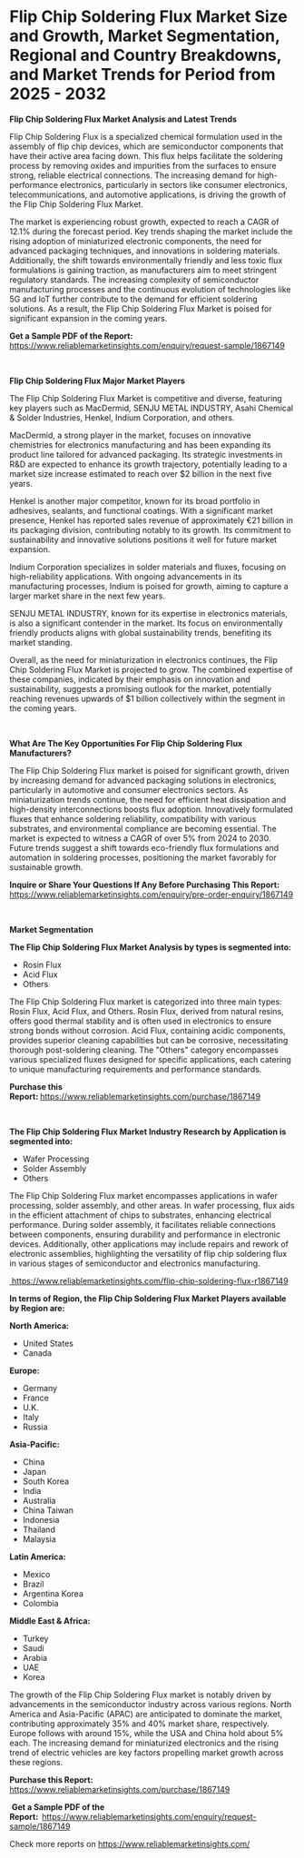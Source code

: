 <p><h1>Flip Chip Soldering Flux Market Size and Growth, Market Segmentation, Regional and Country Breakdowns, and Market Trends for Period from 2025 -  2032</h1></p><p><strong>Flip Chip Soldering Flux Market Analysis and Latest Trends</strong></p>
<p><p>Flip Chip Soldering Flux is a specialized chemical formulation used in the assembly of flip chip devices, which are semiconductor components that have their active area facing down. This flux helps facilitate the soldering process by removing oxides and impurities from the surfaces to ensure strong, reliable electrical connections. The increasing demand for high-performance electronics, particularly in sectors like consumer electronics, telecommunications, and automotive applications, is driving the growth of the Flip Chip Soldering Flux Market.</p><p>The market is experiencing robust growth, expected to reach a CAGR of 12.1% during the forecast period. Key trends shaping the market include the rising adoption of miniaturized electronic components, the need for advanced packaging techniques, and innovations in soldering materials. Additionally, the shift towards environmentally friendly and less toxic flux formulations is gaining traction, as manufacturers aim to meet stringent regulatory standards. The increasing complexity of semiconductor manufacturing processes and the continuous evolution of technologies like 5G and IoT further contribute to the demand for efficient soldering solutions. As a result, the Flip Chip Soldering Flux Market is poised for significant expansion in the coming years.</p></p>
<p><strong>Get a Sample PDF of the Report:&nbsp;</strong> <a href="https://www.reliablemarketinsights.com/enquiry/request-sample/1867149?utm_campaign=2244&utm_medium=2&utm_source=Github&utm_content=ia&utm_term=03042025&utm_id=flip-chip-soldering-flux">https://www.reliablemarketinsights.com/enquiry/request-sample/1867149</a></p>
<p>&nbsp;</p>
<p><strong>Flip Chip Soldering Flux Major Market Players</strong></p>
<p><p>The Flip Chip Soldering Flux Market is competitive and diverse, featuring key players such as MacDermid, SENJU METAL INDUSTRY, Asahi Chemical & Solder Industries, Henkel, Indium Corporation, and others. </p><p>MacDermid, a strong player in the market, focuses on innovative chemistries for electronics manufacturing and has been expanding its product line tailored for advanced packaging. Its strategic investments in R&D are expected to enhance its growth trajectory, potentially leading to a market size increase estimated to reach over $2 billion in the next five years. </p><p>Henkel is another major competitor, known for its broad portfolio in adhesives, sealants, and functional coatings. With a significant market presence, Henkel has reported sales revenue of approximately €21 billion in its packaging division, contributing notably to its growth. Its commitment to sustainability and innovative solutions positions it well for future market expansion. </p><p>Indium Corporation specializes in solder materials and fluxes, focusing on high-reliability applications. With ongoing advancements in its manufacturing processes, Indium is poised for growth, aiming to capture a larger market share in the next few years. </p><p>SENJU METAL INDUSTRY, known for its expertise in electronics materials, is also a significant contender in the market. Its focus on environmentally friendly products aligns with global sustainability trends, benefiting its market standing.</p><p>Overall, as the need for miniaturization in electronics continues, the Flip Chip Soldering Flux Market is projected to grow. The combined expertise of these companies, indicated by their emphasis on innovation and sustainability, suggests a promising outlook for the market, potentially reaching revenues upwards of $1 billion collectively within the segment in the coming years.</p></p>
<p>&nbsp;</p>
<p><strong>What Are The Key Opportunities For Flip Chip Soldering Flux Manufacturers?</strong></p>
<p><p>The Flip Chip Soldering Flux market is poised for significant growth, driven by increasing demand for advanced packaging solutions in electronics, particularly in automotive and consumer electronics sectors. As miniaturization trends continue, the need for efficient heat dissipation and high-density interconnections boosts flux adoption. Innovatively formulated fluxes that enhance soldering reliability, compatibility with various substrates, and environmental compliance are becoming essential. The market is expected to witness a CAGR of over 5% from 2024 to 2030. Future trends suggest a shift towards eco-friendly flux formulations and automation in soldering processes, positioning the market favorably for sustainable growth.</p></p>
<p><strong>Inquire or Share Your Questions If Any Before Purchasing This Report:</strong> <a href="https://www.reliablemarketinsights.com/enquiry/pre-order-enquiry/1867149?utm_campaign=2244&utm_medium=2&utm_source=Github&utm_content=ia&utm_term=03042025&utm_id=flip-chip-soldering-flux">https://www.reliablemarketinsights.com/enquiry/pre-order-enquiry/1867149</a></p>
<p>&nbsp;</p>
<p><strong>Market Segmentation</strong></p>
<p><strong>The Flip Chip Soldering Flux Market Analysis by types is segmented into:</strong></p>
<p><ul><li>Rosin Flux</li><li>Acid Flux</li><li>Others</li></ul></p>
<p><p>The Flip Chip Soldering Flux market is categorized into three main types: Rosin Flux, Acid Flux, and Others. Rosin Flux, derived from natural resins, offers good thermal stability and is often used in electronics to ensure strong bonds without corrosion. Acid Flux, containing acidic components, provides superior cleaning capabilities but can be corrosive, necessitating thorough post-soldering cleaning. The "Others" category encompasses various specialized fluxes designed for specific applications, each catering to unique manufacturing requirements and performance standards.</p></p>
<p><strong>Purchase this Report:&nbsp;</strong><a href="https://www.reliablemarketinsights.com/purchase/1867149?utm_campaign=2244&utm_medium=2&utm_source=Github&utm_content=ia&utm_term=03042025&utm_id=flip-chip-soldering-flux">https://www.reliablemarketinsights.com/purchase/1867149</a></p>
<p>&nbsp;</p>
<p><strong>The Flip Chip Soldering Flux Market Industry Research by Application is segmented into:</strong></p>
<p><ul><li>Wafer Processing</li><li>Solder Assembly</li><li>Others</li></ul></p>
<p><p>The Flip Chip Soldering Flux market encompasses applications in wafer processing, solder assembly, and other areas. In wafer processing, flux aids in the efficient attachment of chips to substrates, enhancing electrical performance. During solder assembly, it facilitates reliable connections between components, ensuring durability and performance in electronic devices. Additionally, other applications may include repairs and rework of electronic assemblies, highlighting the versatility of flip chip soldering flux in various stages of semiconductor and electronics manufacturing.</p></p>
<p><a href="https://www.reliablemarketinsights.com/flip-chip-soldering-flux-r1867149?utm_campaign=2244&utm_medium=2&utm_source=Github&utm_content=ia&utm_term=03042025&utm_id=flip-chip-soldering-flux">&nbsp;https://www.reliablemarketinsights.com/flip-chip-soldering-flux-r1867149</a></p>
<p><strong>In terms of Region, the Flip Chip Soldering Flux Market Players available by Region are:</strong></p>
<p>
    <p> <strong> North America: </strong>
        <ul>
            <li>United States</li>
            <li>Canada</li>
        </ul>
        </p> 
    <p> <strong> Europe: </strong>
        <ul>
            <li>Germany</li>
            <li>France</li>
            <li>U.K.</li>
            <li>Italy</li>
            <li>Russia</li>
        </ul>
        </p> 
    <p> <strong> Asia-Pacific: </strong>
        <ul>
            <li>China</li>
            <li>Japan</li>
            <li>South Korea</li>
            <li>India</li>
            <li>Australia</li>
            <li>China Taiwan</li>
            <li>Indonesia</li>
            <li>Thailand</li>
            <li>Malaysia</li>
        </ul>
        </p> 
    <p> <strong> Latin America: </strong>
        <ul>
            <li>Mexico</li>
            <li>Brazil</li>
            <li>Argentina Korea</li>
            <li>Colombia</li>
        </ul>
        </p> 
    <p> <strong> Middle East & Africa: </strong>
        <ul>
            <li>Turkey</li>
            <li>Saudi</li>
            <li>Arabia</li>
            <li>UAE</li>
            <li>Korea</li>
        </ul>
    </p>
    </p>
<p><p>The growth of the Flip Chip Soldering Flux market is notably driven by advancements in the semiconductor industry across various regions. North America and Asia-Pacific (APAC) are anticipated to dominate the market, contributing approximately 35% and 40% market share, respectively. Europe follows with around 15%, while the USA and China hold about 5% each. The increasing demand for miniaturized electronics and the rising trend of electric vehicles are key factors propelling market growth across these regions.</p></p>
<p><strong>Purchase this Report: </strong><a href="https://www.reliablemarketinsights.com/purchase/1867149?utm_campaign=2244&utm_medium=2&utm_source=Github&utm_content=ia&utm_term=03042025&utm_id=flip-chip-soldering-flux">https://www.reliablemarketinsights.com/purchase/1867149</a></p>
<p>&nbsp;<strong>Get a Sample PDF of the Report:&nbsp;&nbsp;</strong><a href="https://www.reliablemarketinsights.com/enquiry/request-sample/1867149?utm_campaign=2244&utm_medium=2&utm_source=Github&utm_content=ia&utm_term=03042025&utm_id=flip-chip-soldering-flux">https://www.reliablemarketinsights.com/enquiry/request-sample/1867149</a></p>
<p><strong></strong></p>
<p>Check more reports on <a href="https://www.reliablemarketinsights.com/?utm_campaign=2244&utm_medium=2&utm_source=Github&utm_content=ia&utm_term=03042025&utm_id=flip-chip-soldering-flux">https://www.reliablemarketinsights.com/</a></p>